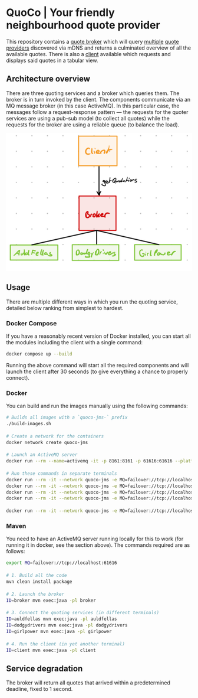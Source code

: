 # QuoCo | Your friendly neighbourhood quote provider

This repository contains a [quote broker](./broker/) which will query [multiple](./auldfellas/) [quote](./dodgydrivers/) [providers](./girlpower/) discovered via mDNS
and returns a culminated overview of all the available quotes. There is also a [client](./client/) available which requests and displays said quotes in a tabular view.

## Architecture overview

There are three quoting services and a broker which queries them. The broker is in turn invoked by the client. The components communicate via an MQ message broker (in this case ActiveMQ). In this particular case, the messages follow a request-response pattern — the requests for the quoter services are using a pub-sub model (to collect all quotes) while the requests for the broker are using a reliable queue (to balance the load).

![Architecture overview](./architecture.jpeg)

## Usage

There are multiple different ways in which you run the quoting service, detailed below ranking from simplest to hardest.

### Docker Compose

If you have a reasonably recent version of Docker installed, you can start all the modules including the client with a single command:

```bash
docker compose up --build
```

Running the above command will start all the required components and will launch the client after 30 seconds (to give everything a chance to properly connect).

### Docker

You can build and run the images manually using the following commands:

```bash
# Builds all images with a `quoco-jms-` prefix
./build-images.sh

# Create a network for the containers
docker network create quoco-jms

# Launch an ActiveMQ server
docker run --rm --name=activemq -it -p 8161:8161 -p 61616:61616 --platform linux/amd64 rmohr/activemq:latest

# Run these commands in separate terminals
docker run --rm -it --network quoco-jms -e MQ=failover://tcp://localhost:61616 -e ID=broker quoco-jms-broker
docker run --rm -it --network quoco-jms -e MQ=failover://tcp://localhost:61616 -e ID=auldfellas quoco-jms-auldfellas
docker run --rm -it --network quoco-jms -e MQ=failover://tcp://localhost:61616 -e ID=dodgydrivers quoco-jms-dodgydrivers
docker run --rm -it --network quoco-jms -e MQ=failover://tcp://localhost:61616 -e ID=girlpower quoco-jms-girlpower

docker run --rm -it --network quoco-jms -e MQ=failover://tcp://localhost:61616 -e ID=client quoco-jms-client
```

### Maven

You need to have an ActiveMQ server running locally for this to work (for running it in docker, see the section above). The commands required are as follows:

```bash
export MQ=failover://tcp://localhost:61616

# 1. Build all the code
mvn clean install package

# 2. Launch the broker
ID=broker mvn exec:java -pl broker

# 3. Connect the quoting services (in different terminals)
ID=auldfellas mvn exec:java -pl auldfellas
ID=dodgydrivers mvn exec:java -pl dodgydrivers
ID=girlpower mvn exec:java -pl girlpower

# 4. Run the client (in yet another terminal)
ID=client mvn exec:java -pl client
```

## Service degradation

The broker will return all quotes that arrived within a predetermined deadline, fixed to 1 second.